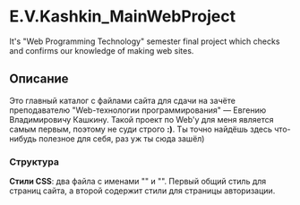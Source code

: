 # E.V.Kashkin_MainWebProject
 It's "Web Programming Technology" semester final project which checks and confirms our knowledge of making web sites.
 
 ## Описание
 <p>Это главный каталог с файлами сайта для сдачи на зачёте преподавателю "Web-технологии программирования" — Евгению Владимировичу Кашкину. Такой проект по Web'у для меня является самым первым, поэтому не суди строго <b>:)</b>. Ты точно найдёшь здесь что-нибудь полезное для себя, раз уж ты сюда зашёл)</p>
 <h3>Структура</h3>
 <p><b>Стили CSS</b>: два файла с именами "" и "". Первый общий стиль для страниц сайта, а второй содержит стили для страницы авторизации.</p>
